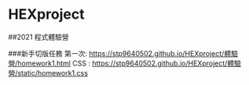 # HEXproject

##2021 程式體驗營

###新手切版任務
第一次:
https://stp9640502.github.io/HEXproject/體驗營/homework1.html
CSS : https://stp9640502.github.io/HEXproject/體驗營/static/homework1.css
